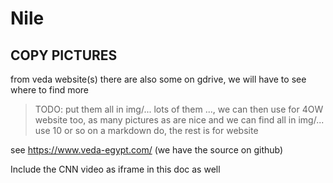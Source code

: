 # Nile

## COPY PICTURES

from veda website(s) there are also some on gdrive, we will have to see where to find more

> TODO: put them all in img/... lots of them ..., we can then use for 4OW website too, as many pictures as are nice and we can find all in img/... use 10 or so on a markdown do, the rest is for website

see https://www.veda-egypt.com/  (we have the source on github)

Include the CNN video as iframe in this doc as well